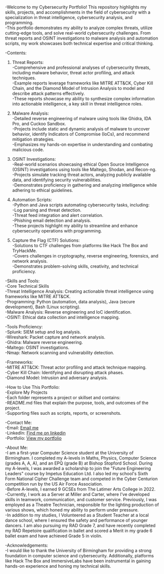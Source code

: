 -Welcome to my Cybersecurity Portfolio! This repository highlights my skills, projects, and accomplishments in the field of cybersecurity with a specialization in threat intelligence, cybersecurity analysis, and programming.  
  -This portfolio demonstrates my ability to analyze complex threats, utilize cutting-edge tools, and solve real-world cybersecurity challenges. From threat reports and OSINT investigations to malware analysis and automation scripts, my work showcases both technical expertise and critical thinking.

-Contents:
  1. Threat Reports:  
    -Comprehensive and professional analyses of cybersecurity threats, including malware behavior, threat actor profiling, and attack techniques.  
    -Example reports leverage frameworks like MITRE ATT&CK, Cyber Kill Chain, and the Diamond Model of Intrusion Analysis to model and describe attack patterns effectively.  
    -These reports showcase my ability to synthesize complex information into actionable intelligence, a key skill in threat intelligence roles.  
  
  2. Malware Analysis:  
    -Detailed reverse engineering of malware using tools like Ghidra, IDA Pro, and Cuckoo Sandbox.  
    -Projects include static and dynamic analysis of malware to uncover behavior, identify Indicators of Compromise (IoCs), and recommend mitigation strategies.  
    -Emphasizes my hands-on expertise in understanding and combating malicious code.  
  
  3. OSINT Investigations:  
    -Real-world scenarios showcasing ethical Open Source Intelligence (OSINT) investigations using tools like Maltego, Shodan, and Recon-ng.  
    -Projects simulate tracking threat actors, analyzing publicly available data, and identifying security vulnerabilities.  
    -Demonstrates proficiency in gathering and analyzing intelligence while adhering to ethical guidelines.  
  
  4. Automation Scripts:  
    -Python and Java scripts automating cybersecurity tasks, including:  
    -Log parsing and threat detection.  
    -Threat feed integration and alert correlation.  
    -Phishing email detection and analysis.  
    -These projects highlight my ability to streamline and enhance cybersecurity operations with programming.  
  
  5. Capture the Flag (CTF) Solutions:  
    -Solutions to CTF challenges from platforms like Hack The Box and TryHackMe.  
    -Covers challenges in cryptography, reverse engineering, forensics, and network analysis.  
    -Demonstrates problem-solving skills, creativity, and technical proficiency.  


-Skills and Tools:  
      -Core Technical Skills  
      -Threat Intelligence Analysis: Creating actionable threat intelligence using frameworks like MITRE ATT&CK.  
      -Programming: Python (automation, data analysis), Java (secure development), Bash (Linux scripting).  
      -Malware Analysis: Reverse engineering and IoC identification.  
      -OSINT: Ethical data collection and intelligence mapping.  

-Tools Proficiency:  
      -Splunk: SIEM setup and log analysis.  
      -Wireshark: Packet capture and network analysis.  
      -Ghidra: Malware reverse engineering.  
      -Maltego: OSINT investigations.  
      -Nmap: Network scanning and vulnerability detection.  

-Frameworks:  
      -MITRE ATT&CK: Threat actor profiling and attack technique mapping.  
      -Cyber Kill Chain: Identifying and disrupting attack phases.  
      -Diamond Model: Intrusion and adversary analysis.  


-How to Use This Portfolio:  
      -Explore My Projects  
      -Each folder represents a project or skillset and contains:  
      -README.md files that explain the purpose, tools, and outcomes of the project.  
      -Supporting files such as scripts, reports, or screenshots.  


-Contact Me:  
      -Email: [Email me](elliothardywork@gmail.com)  
      -LinkedIn: [Find me on linkedin](https://www.linkedin.com/in/elliot-anthony-hardy/)  
      -Portfolio: [View my portfolio](https://portfolio.elliothardy.com)  


-About Me:  
      -I am a first-year Computer Science student at the University of Birmingham. I completed my A-levels in Maths, Physics, Computer Science (grades A, A, A), and an EPQ (grade B) at Bishop Stopford School. During my A-levels, I was awarded a scholarship to join the "Future Engineering Leaders" course by Impetus Education Ltd. I also led my school's Sixth Form National Cipher Challenge team and competed in the Cyber Centurion competition run by the US Air Force Association.  
      -Before A-levels, I earned 9 GCSEs from The Latimer Arts College in 2022.  
      -Currently, I work as a Server at Miller and Carter, where I’ve developed skills in teamwork, communication, and customer service. Previously, I was employed as a Theatre Technician, responsible for the lighting production of various shows, which honed my ability to perform under pressure.  
      -In addition to my studies, I Volunteered as a Student Teacher at a local dance school, where I ensured the safety and performance of younger dancers. I am also pursuing my RAD Grade 7, and have recently completed my RAD Repetoire qualification in ballet and scored a Merit in my grade 6 ballet exam and have achieved Grade 5 in violin.  


-Acknowledgements:  
      -I would like to thank the University of Birmingham for providing a strong foundation in computer science and cybersecurity. Additionally, platforms like Hack The Box and ImmersiveLabs have been instrumental in gaining hands-on experience and honing my technical skills.  
